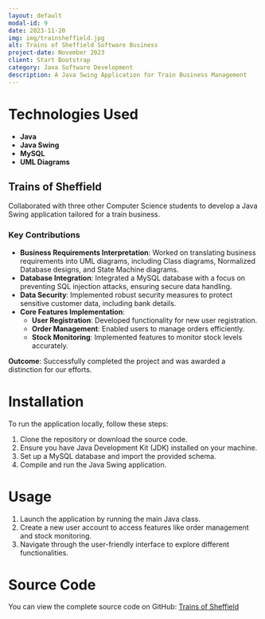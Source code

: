 ```yaml
---
layout: default
modal-id: 9
date: 2023-11-20
img: img/trainsheffield.jpg
alt: Trains of Sheffield Software Business
project-date: November 2023
client: Start Bootstrap
category: Java Software Development
description: A Java Swing Application for Train Business Management
---
```


# Technologies Used

- **Java**
- **Java Swing**
- **MySQL**
- **UML Diagrams**


## Trains of Sheffield
Collaborated with three other Computer Science students to develop a Java Swing application tailored for a train business.

### Key Contributions
- **Business Requirements Interpretation**: Worked on translating business requirements into UML diagrams, including Class diagrams, Normalized Database designs, and State Machine diagrams.
- **Database Integration**: Integrated a MySQL database with a focus on preventing SQL injection attacks, ensuring secure data handling.
- **Data Security**: Implemented robust security measures to protect sensitive customer data, including bank details.
- **Core Features Implementation**:
  - **User Registration**: Developed functionality for new user registration.
  - **Order Management**: Enabled users to manage orders efficiently.
  - **Stock Monitoring**: Implemented features to monitor stock levels accurately.

**Outcome**: Successfully completed the project and was awarded a distinction for our efforts.


# Installation

To run the application locally, follow these steps:

1. Clone the repository or download the source code.
2. Ensure you have Java Development Kit (JDK) installed on your machine.
3. Set up a MySQL database and import the provided schema.
4. Compile and run the Java Swing application.

# Usage

1. Launch the application by running the main Java class.
2. Create a new user account to access features like order management and stock monitoring.
3. Navigate through the user-friendly interface to explore different functionalities.


# Source Code

You can view the complete source code on GitHub: [Trains of Sheffield](https://github.com/efamelody/TrainsOfSheffield)
